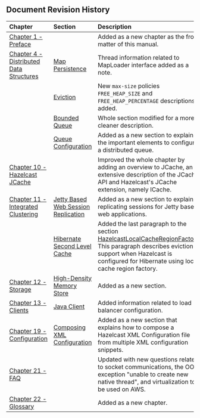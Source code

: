 

## Document Revision History

|Chapter|Section|Description|
|:-------|:-------|:-----------|
|[Chapter 1 - Preface](#preface)||Added as a new chapter as the front matter of this manual.|
|[Chapter 4 - Distributed Data Structures](#distributed-data-structures)|[Map Persistence](#map-persistence)|Thread information related to MapLoader interface added as a note.
||[Eviction](#eviction)|New `max-size` policies `FREE_HEAP_SIZE` and `FREE_HEAP_PERCENTAGE` descriptions added.
||[Bounded Queue](#bounded-queue)|Whole section modified for a more cleaner description.|
||[Queue Configuration](#queue-configuration)|Added as a new section to explain the important elements to configure a distributed queue.|
|[Chapter 10 - Hazelcast JCache](#hazelcast-jcache)||Improved the whole chapter by adding an overview to JCache, an extensive description of the JCache API and Hazelcast's JCache extension, namely ICache.|
|[Chapter 11 - Integrated Clustering](#integrated-clustering)|[Jetty Based Web Session Replication](#jetty-based-web-session-replication)|Added as a new section to explain replicating sessions for Jetty based web applications.|
||[Hibernate Second Level Cache](#hibernate-second-level-cache)|Added the last paragraph to the section [HazelcastLocalCacheRegionFactory](#hazelcastlocalcacheregionfactory). This paragraph describes eviction support when Hazelcast is configured for Hibernate using local cache region factory.|
|[Chapter 12 - Storage](#storage)|[High-Density Memory Store](#high-density-memory-store)|Added as a new section.|
|[Chapter 13 - Clients](#clients)|[Java Client](#java-client)|Added information related to load balancer configuration.|
|[Chapter 19 - Configuration](#configuration)|[Composing XML Configuration](#composing-xml-configuration)|Added as a new section that explains how to compose a Hazelcast XML Configuration file from multiple XML configuration snippets.|
|[Chapter 21 - FAQ](#frequently-asked-questions)||Updated with new questions related to socket communications, the OOM exception "unable to create new native thread", and virtualization to be used on AWS.|
|[Chapter 22 - Glossary](#glossary)||Added as a new chapter.|






<br> </br>


